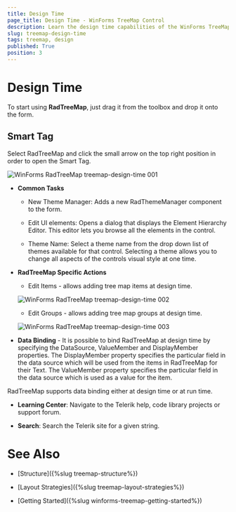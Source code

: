```yaml
---
title: Design Time
page_title: Design Time - WinForms TreeMap Control
description: Learn the design time capabilities of the WinForms TreeMap.  
slug: treemap-design-time
tags: treemap, design
published: True
position: 3
---
```


# Design Time

To start using **RadTreeMap**, just drag it from the toolbox and drop it onto the form.

## Smart Tag

Select RadTreeMap and click the small arrow on the top right position in order to open the Smart Tag.


![WinForms RadTreeMap treemap-design-time 001](images/treemap-design-time001.png)

* **Common Tasks**

	* New Theme Manager: Adds a new RadThemeManager component to the form.

	* Edit UI elements: Opens a dialog that displays the Element Hierarchy Editor. This editor lets you browse all the elements in the control.

	* Theme Name: Select a theme name from the drop down list of themes available for that control. Selecting a theme allows you to change all aspects of the controls visual style at one time.

* **RadTreeMap Specific Actions**

	* Edit Items - allows adding tree map items at design time.

	![WinForms RadTreeMap treemap-design-time 002](images/treemap-design-time002.png)
	
	* Edit Groups - allows adding tree map groups at design time. 

	![WinForms RadTreeMap treemap-design-time 003](images/treemap-design-time003.png)

* **Data Binding** - It is possible to bind RadTreeMap at design time by specifying the DataSource, ValueMember and DisplayMember properties. The DisplayMember property specifies the particular field in the data source which will be used from the items in RadTreeMap for their Text. The ValueMember property specifies the particular field in the data source which is used as a value for the item.

RadTreeMap supports data binding either at design time or at run time.

* **Learning Center**: Navigate to the Telerik help, code library projects or support forum.

* **Search**: Search the Telerik site for a given string.

# See Also

* [Structure]({%slug treemap-structure%}) 

* [Layout Strategies]({%slug treemap-layout-strategies%})

* [Getting Started]({%slug winforms-treemap-getting-started%})


